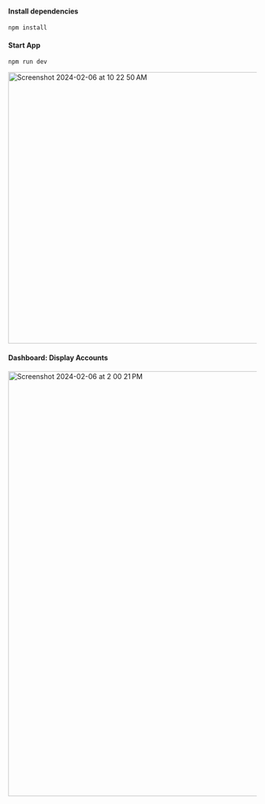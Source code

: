 #### Install dependencies
```
npm install
```

#### Start App

```
npm run dev
```
<img width="550" alt="Screenshot 2024-02-06 at 10 22 50 AM" src="https://github.com/ngonzalez/accounts-manager/assets/26479/1c7ed42e-5f3d-4a7a-87b0-5579d473f010">

#### Dashboard: Display Accounts

<img width="861" alt="Screenshot 2024-02-06 at 2 00 21 PM" src="https://github.com/ngonzalez/accounts-manager/assets/26479/458c6089-11ee-4481-8e67-f21e85e69fcd">
